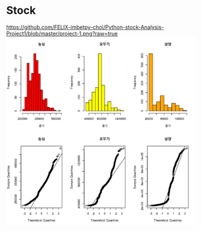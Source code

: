 # Stock
https://github.com/FELIX-imbetpy-choi/Python-stock-Analysis-Project1/blob/master/project-1.png?raw=true
![이미지](https://github.com/FELIX-imbetpy-choi/Python-stock-Analysis-Project1/blob/master/project-1.png?raw=true "냐옹이")

